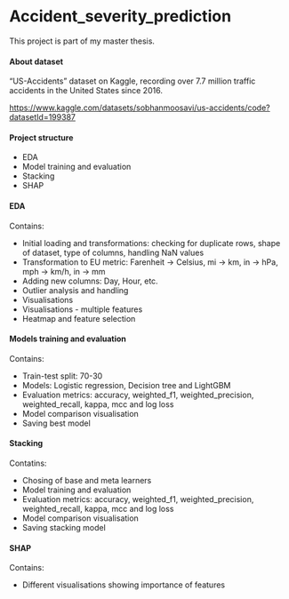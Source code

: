 # Accident_severity_prediction
This project is part of my master thesis.

#### About dataset
“US-Accidents” dataset on Kaggle, recording over 7.7 million traffic accidents in the United States since 2016. 


https://www.kaggle.com/datasets/sobhanmoosavi/us-accidents/code?datasetId=199387

#### Project structure
  - EDA
  - Model training and evaluation
  - Stacking
  - SHAP


#### EDA
Contains:
  - Initial loading and transformations: checking for duplicate rows, shape of dataset, type of columns, handling NaN values
  - Transformation to EU metric: Farenheit -> Celsius, mi -> km, in -> hPa, mph -> km/h, in -> mm
  - Adding new columns: Day, Hour, etc.
  - Outlier analysis and handling
  - Visualisations
  - Visualisations - multiple features
  - Heatmap and feature selection


#### Models training and evaluation
Contains:
  - Train-test split: 70-30
  - Models: Logistic regression, Decision tree and LightGBM
  - Evaluation metrics: accuracy, weighted_f1, weighted_precision, weighted_recall, kappa, mcc and log loss
  - Model comparison visualisation
  - Saving best model


#### Stacking
Contatins:
 - Chosing of base and meta learners
 - Model training and evaluation
 - Evaluation metrics: accuracy, weighted_f1, weighted_precision, weighted_recall, kappa, mcc and log loss
 - Model comparison visualisation
 - Saving stacking model


#### SHAP
Contains:
  - Different visualisations showing importance of features















